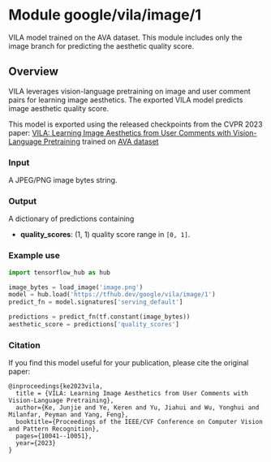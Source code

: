 # Module google/vila/image/1

VILA model trained on the AVA dataset. This module includes only the image
branch for predicting the aesthetic quality score.

<!-- asset-path: internal -->
<!-- task: image-aesthetic-quality -->
<!-- fine-tunable: false -->
<!-- format: saved_model_2 -->
<!-- network-architecture: transformer -->
<!-- dataset: ava -->

## Overview
VILA leverages vision-language pretraining on image and user comment pairs for
learning image aesthetics. The exported VILA model predicts image aesthetic
quality score.

This model is exported using the released checkpoints from the CVPR 2023 paper:
[VILA: Learning Image Aesthetics from User Comments with Vision-Language
Pretraining](https://openaccess.thecvf.com/content/CVPR2023/html/Ke_VILA_Learning_Image_Aesthetics_From_User_Comments_With_Vision-Language_Pretraining_CVPR_2023_paper.html)
trained on [AVA dataset](https://ieeexplore.ieee.org/document/6247954)

### Input

A JPEG/PNG image bytes string.

### Output
A dictionary of predictions containing

-   **quality_scores**: (1, 1) quality score range in `[0, 1]`.

### Example use

```python
import tensorflow_hub as hub

image_bytes = load_image('image.png')
model = hub.load('https://tfhub.dev/google/vila/image/1')
predict_fn = model.signatures['serving_default']

predictions = predict_fn(tf.constant(image_bytes))
aesthetic_score = predictions['quality_scores']
```

### Citation

If you find this model useful for your publication, please cite the original
paper:

```
@inproceedings{ke2023vila,
  title = {VILA: Learning Image Aesthetics from User Comments with Vision-Language Pretraining},
  author={Ke, Junjie and Ye, Keren and Yu, Jiahui and Wu, Yonghui and Milanfar, Peyman and Yang, Feng},
  booktitle={Proceedings of the IEEE/CVF Conference on Computer Vision and Pattern Recognition},
  pages={10041--10051},
  year={2023}
}
```
